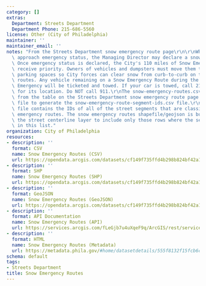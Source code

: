 ```yaml
---
category: []
extras:
  Department: Streets Department
  Department Phone: 215-686-5560
license: Other (City of Philadelphia)
maintainer: ''
maintainer_email: ''
notes: "From the Streets Department snow emergency route page\r\n\r\nWhen snow accumulations\
  \ approach emergency status, the Managing Director may declare a snow emergency.\
  \ Once emergency status is declared, the City's 110 miles of Snow Emergency Routes\
  \ receive priority. Owners of vehicles and dumpsters must move them to alternate\
  \ parking spaces so City forces can clear snow from curb-to-curb on the emergency\
  \ routes. Any vehicle remaining on a Snow Emergency Route during the declared Snow\
  \ Emergency will be ticketed and towed. If your car is towed, call 215-686-SNOW\
  \ for its location. Do NOT call 911.\r\nThe snow-emergency-routes.csv file was created\
  \ from the table on the Streets Department snow emergency route page. I used this\
  \ file to generate the snow-emergency-route-segment-ids.csv file.\r\n\r\nThe snow-emergency-route-segment-ids.csv\
  \ file contains the IDs of all of the street segments that are classified as snow\
  \ emergency routes. The snow emergency routes shapefile/geojson is built by filtering\
  \ the street centerline layer to include only those rows where the seg_id is contained\
  \ in this list."
organization: City of Philadelphia
resources:
- description: ''
  format: CSV
  name: Snow Emergency Routes (CSV)
  url: https://opendata.arcgis.com/datasets/cf149f735ffd4b298b824bf42a1f7cb3_0.csv
- description: ''
  format: SHP
  name: Snow Emergency Routes (SHP)
  url: https://opendata.arcgis.com/datasets/cf149f735ffd4b298b824bf42a1f7cb3_0.zip
- description: ''
  format: GeoJSON
  name: Snow Emergency Routes (GeoJSON)
  url: https://opendata.arcgis.com/datasets/cf149f735ffd4b298b824bf42a1f7cb3_0.geojson
- description: ''
  format: API Documentation
  name: Snow Emergency Routes (API)
  url: https://services.arcgis.com/fLeGjb7u4uXqeF9q/ArcGIS/rest/services/SNOW_EMERGENCY_ROUTES/FeatureServer/0/query?where=1%3D1
- description: ''
  format: HTML
  name: Snow Emergency Routes (Metadata)
  url: https://metadata.phila.gov/#home/datasetdetails/555f8132f15fcb6c6ed4412d/representationdetails/55438ab49b989a05172d0d54/?view_286_sort=field_12|asc
schema: default
tags:
- Streets Department
title: Snow Emergency Routes
---
```

